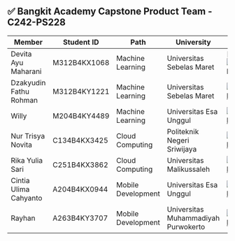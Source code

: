 ## ✅ Bangkit Academy Capstone Product Team - C242-PS228
| Member                             | Student ID        | Path                 | University                                  | Contact                              |
|------------------------------------|-------------------|----------------------|---------------------------------------------|--------------------------------------------|
| Devita Ayu Maharani             | M312B4KX1068      | Machine Learning     | Universitas Sebelas Maret                   | [![LinkedIn]([https://img.shields.io/badge](https://img.shields.io/badge/LinkedIn-%230077B5.svg?logo=linkedin&logoColor=white))      |
| Dzakyudin Fathu Rohman           | M312B4KY1221      | Machine Learning     | Universitas Sebelas Maret                      | [![LinkedIn](https://img.shields.io/badge/LinkedIn-%230077B5.svg?logo=linkedin&logoColor=white)](https://www.linkedin.com/in/samuel-matthew-batistuta-2011b5295/)   |
| Willy                              | M204B4KY4489      | Machine Learning     | Universitas Esa Unggul                      | [![LinkedIn](https://img.shields.io/badge/LinkedIn-%230077B5.svg?logo=linkedin&logoColor=white)](https://www.linkedin.com/in/willy-ho-0059832a5?utm_source=share&utm_campaign=share_via&utm_content=profile&utm_medium=android_app )          |
| Nur Trisya Novita                  | C134B4KX3425      | Cloud Computing      | Politeknik Negeri Sriwijaya                 | [![LinkedIn](https://img.shields.io/badge/LinkedIn-%230077B5.svg?logo=linkedin&logoColor=white)](https://www.linkedin.com/in/nur-trisya-n-a41441322 )          |
| Rika Yulia Sari                    | C251B4KX3862      | Cloud Computing      | Universitas Malikussaleh                    | [![LinkedIn](https://img.shields.io/badge/LinkedIn-%230077B5.svg?logo=linkedin&logoColor=white)](https://www.linkedin.com/in/rika-yulia-sari-578954293?utm_source=share&utm_campaign=share_via&utm_content=profile&utm_medium=android_app )       |
| Cintia Ulima Cahyanto              |  A204B4KX0944     | Mobile Development   | Universitas Esa Unggul                      | [![LinkedIn](https://img.shields.io/badge/LinkedIn-%230077B5.svg?logo=linkedin&logoColor=white)](https://www.linkedin.com/in/cintia-ulima-2874591a7 )        |
  | Rayhan                           | A263B4KY3707      | Mobile Development   | Universitas Muhammadiyah Purwokerto         | [![LinkedIn](https://img.shields.io/badge/LinkedIn-%230077B5.svg?logo=linkedin&logoColor=white)](https://www.linkedin.com/in/rayhan-ray-022933244/)                 

